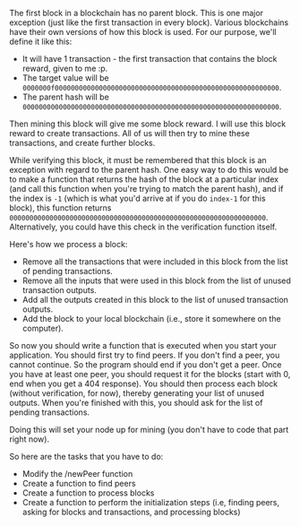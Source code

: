 The first block in a blockchain has no parent block. This is one major exception (just like the first transaction in every block). Various blockchains have their own versions of how this block is used. For our purpose, we'll define it like this:
 - It will have 1 transaction - the first transaction that contains the block reward, given to me :p.
 - The target value will be `0000000f00000000000000000000000000000000000000000000000000000000`.
 - The parent hash will be `0000000000000000000000000000000000000000000000000000000000000000`.

Then mining this block will give me some block reward. I will use this block reward to create transactions. All of us will then try to mine these transactions, and create further blocks.

While verifying this block, it must be remembered that this block is an exception with regard to the parent hash. One easy way to do this would be to make a function that returns the hash of the block at a particular index (and call this function when you're trying to match the parent hash), and if the index is `-1` (which is what you'd arrive at if you do `index-1` for this block), this function returns `0000000000000000000000000000000000000000000000000000000000000000`. Alternatively, you could have this check in the verification function itself.

Here's how we process a block:
 - Remove all the transactions that were included in this block from the list of pending transactions.
 - Remove all the inputs that were used in this block from the list of unused transaction outputs.
 - Add all the outputs created in this block to the list of unused transaction outputs.
 - Add the block to your local blockchain (i.e., store it somewhere on the computer).

So now you should write a function that is executed when you start your application. You should first try to find peers. If you don't find a peer, you cannot continue. So the program should end if you don't get a peer.
Once you have at least one peer, you should request it for the blocks (start with 0, end when you get a 404 response). You should then process each block (without verification, for now), thereby generating your list of unused outputs. When you're finished with this, you should ask for the list of pending transactions.

Doing this will set your node up for mining (you don't have to code that part right now).

So here are the tasks that you have to do:
 - Modify the /newPeer function
 - Create a function to find peers
 - Create a function to process blocks
 - Create a function to perform the initialization steps (i.e, finding peers, asking for blocks and transactions, and processing blocks)


